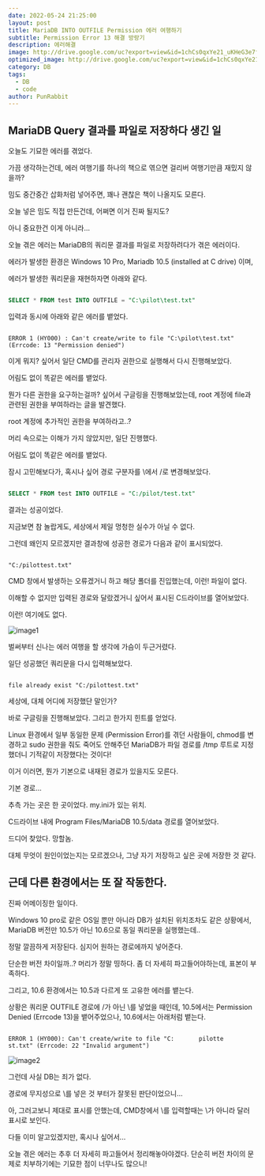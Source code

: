 ```yaml
---
date: 2022-05-24 21:25:00
layout: post
title: MariaDB INTO OUTFILE Permission 에러 여행하기
subtitle: Permission Error 13 해결 방랑기
description: 에러해결
image: http://drive.google.com/uc?export=view&id=1chCs0qxYe21_uKHeG3e7fQMcHmRoc6Gs
optimized_image: http://drive.google.com/uc?export=view&id=1chCs0qxYe21_uKHeG3e7fQMcHmRoc6Gs
category: DB
tags:
  - DB
  - code
author: PunRabbit
---
```



## MariaDB Query 결과를 파일로 저장하다 생긴 일

오늘도 기묘한 에러를 겪었다.

가끔 생각하는건데, 에러 여행기를 하나의 책으로 엮으면 걸리버 여행기만큼 재밌지 않을까?

밈도 중간중간 삽화처럼 넣어주면, 꽤나 괜찮은 책이 나올지도 모른다.

오늘 넣은 밈도 직접 만든건데, 어쩌면 이거 진짜 될지도?

아니 중요한건 이게 아니라...

오늘 겪은 에러는 MariaDB의 쿼리문 결과를 파일로 저장하려다가 겪은 에러이다.

에러가 발생한 환경은 Windows 10 Pro, Mariadb 10.5 (installed at C drive) 이며,

에러가 발생한 쿼리문을 재현하자면 아래와 같다.

```sql

SELECT * FROM test INTO OUTFILE = "C:\pilot\test.txt"

```

입력과 동시에 아래와 같은 에러를 뱉었다.

```

ERROR 1 (HY000) : Can't create/write to file "C:\pilot\test.txt" (Errcode: 13 "Permission denied")

```

이게 뭐지? 싶어서 일단 CMD를 관리자 권한으로 실행해서 다시 진행해보았다.

어림도 없이 똑같은 에러를 뱉었다.

뭔가 다른 권한을 요구하는걸까? 싶어서 구글링을 진행해보았는데, root 계정에 file과 관련된 권한을 부여하라는 글을 발견했다.

root 계정에 추가적인 권한을 부여하라고..?

머리 속으로는 이해가 가지 않았지만, 일단 진행했다.

어림도 없이 똑같은 에러를 뱉었다.

잠시 고민해보다가, 혹시나 싶어 경로 구분자를 \에서 /로 변경해보았다.

```sql

SELECT * FROM test INTO OUTFILE = "C:/pilot/test.txt"

```

결과는 성공이었다.

지금보면 참 놀랍게도, 세상에서 제일 멍청한 실수가 아닐 수 없다.

그런데 왜인지 모르겠지만 결과창에 성공한 경로가 다음과 같이 표시되었다.

```

"C:/pilottest.txt"

```

CMD 창에서 발생하는 오류겠거니 하고 해당 폴더를 진입했는데, 이런! 파일이 없다.

이해할 수 없지만 입력된 경로와 달랐겠거니 싶어서 표시된 C드라이브를 열어보았다.

이런! 여기에도 없다.

![image1](http://drive.google.com/uc?export=view&id=1S1ekXlIQnU5kYp56u7mWFGzvb_nk-w3S "image1")

벌써부터 신나는 에러 여행을 할 생각에 가슴이 두근거렸다.

일단 성공했던 쿼리문을 다시 입력해보았다.

```

file already exist "C:/pilottest.txt"

```

세상에, 대체 어디에 저장했단 말인가?

바로 구글링을 진행해보았다. 그리고 한가지 힌트를 얻었다.

Linux 환경에서 일부 동일한 문제 (Permission Error)를 겪던 사람들이, chmod를 변경하고 sudo 권한을 줘도 죽어도 안해주던 MariaDB가 파일 경로를 /tmp 루트로 지정했더니 기적같이 저장했다는 것이다!

이거 이러면, 뭔가 기본으로 내재된 경로가 있을지도 모른다.

기본 경로...

추측 가는 곳은 한 곳이었다. my.ini가 있는 위치.

C드라이브 내에 Program Files/MariaDB 10.5/data 경로를 열어보았다.

드디어 찾았다. 망할놈.

대체 무엇이 원인이었는지는 모르겠으나, 그냥 자기 저장하고 싶은 곳에 저장한 것 같다.


## 근데 다른 환경에서는 또 잘 작동한다.

진짜 어메이징한 일이다.

Windows 10 pro로 같은 OS일 뿐만 아니라 DB가 설치된 위치조차도 같은 상황에서, MariaDB 버전만 10.5가 아닌 10.6으로 동일 쿼리문을 실행했는데..

정말 깔끔하게 저장된다. 심지어 원하는 경로에까지 넣어준다.

단순한 버전 차이일까..? 머리가 정말 띵하다. 좀 더 자세히 파고들어야하는데, 표본이 부족하다.

그리고, 10.6 환경에서는 10.5과 다르게 또 고유한 에러를 뱉는다.

상황은 쿼리문 OUTFILE 경로에 /가 아닌 \를 넣었을 때인데, 10.5에서는 Permission Denied (Errcode 13)을 뱉어주었으나, 10.6에서는 아래처럼 뱉는다.

```

ERROR 1 (HY000): Can't create/write to file "C:       pilotte     st.txt" (Errcode: 22 "Invalid argument")

```

![image2](http://drive.google.com/uc?export=view&id=1r4Z7YnW_2KlS0XVr2yMrbYD_UodxbwHK "image2")

그런데 사실 DB는 죄가 없다.

경로에 무지성으로 \를 넣은 것 부터가 잘못된 판단이었으니...

아, 그러고보니 제대로 표시를 안했는데, CMD창에서 \를 입력할때는 \가 아니라 달러 표시로 보인다.

다들 이미 알고있겠지만, 혹시나 싶어서...

오늘 겪은 에러는 추후 더 자세히 파고들어서 정리해놓아야겠다. 단순히 버전 차이의 문제로 치부하기에는 기묘한 점이 너무나도 많으니!

